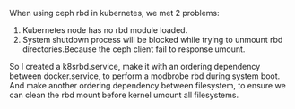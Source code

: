 When using ceph rbd in kubernetes, we met 2 problems:
1. Kubernetes node has no rbd module loaded.
2. System shutdown process will be blocked while trying to unmount rbd directories.Because the ceph client fail to response umount.
 
So I created a k8srbd.service, make it with an ordering dependency between docker.service, to perform a modbrobe rbd during system boot.
And make another ordering dependency between filesystem, to ensure we can clean the rbd mount before kernel umount all filesystems.

